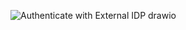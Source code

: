 
![Authenticate with External IDP drawio](https://github.com/user-attachments/assets/27448592-ac96-4201-8fc2-c942d2dff8a6)
